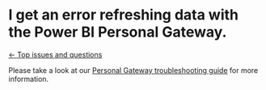 <properties 
   pageTitle="I get an error refreshing data with the Power BI Personal Gateway"
   description="I get an error refreshing data with the Power BI Personal Gateway"
   services="powerbi" 
   documentationCenter="" 
   authors="jastru" 
   manager="mblythe" 
   editor=""
   tags=""/>
 
<tags
   ms.service="powerbi"
   ms.devlang="NA"
   ms.topic="article"
   ms.tgt_pltfrm="NA"
   ms.workload="powerbi"
   ms.date="10/16/2015"
   ms.author="jastru"/>

# I get an error refreshing data with the Power BI Personal Gateway.  
[← Top issues and questions](/knowledgebase/topics/106950-top-issues-and-questions)

Please take a look at our [Personal Gateway troubleshooting guide](https://support.powerbi.com/knowledgebase/articles/666367-troubleshooting-power-bi-personal-gateway) for more information.  